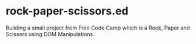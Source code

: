 # rock-paper-scissors.ed
Building a small project from Free Code Camp which is a Rock, Paper and Scissors using DOM Manipulations.

